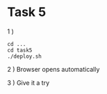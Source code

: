 # Task 5

1 ) 


    cd ...  
    cd task5  
    ./deploy.sh
    
2 ) Browser opens automatically

3 ) Give it a try

